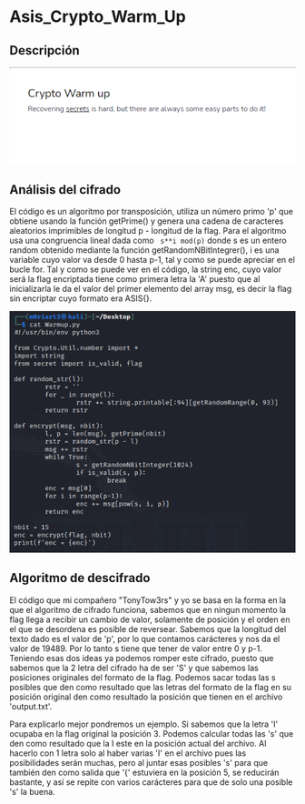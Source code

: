 # Asis_Crypto_Warm_Up
## Descripción
![Descripcion](https://github.com/m0riart3/Asis_Crypto_Warm_Up/blob/main/Descripcion.PNG)

## Análisis del cifrado

El código es un algoritmo por transposición, utiliza un número primo 'p' que obtiene usando la función getPrime() y genera una cadena de caracteres aleatorios imprimibles de longitud p - longitud de la flag. Para el algoritmo usa una congruencia lineal dada como ``` s**i mod(p)``` donde s es un entero random obtenido mediante la función getRandomNBitIntegrer(), i es una variable cuyo valor va desde 0 hasta p-1, tal y como se puede apreciar en el bucle for. 
Tal y como se puede ver en el código, la string enc, cuyo valor será la flag encriptada tiene como primera letra la 'A' puesto que al inicializarla le da el valor del primer elemento del array msg, es decir la flag sin encriptar cuyo formato era ASIS{}.

![Codigo](https://github.com/m0riart3/Asis_Crypto_Warm_Up/blob/main/codigo.PNG)

## Algoritmo de descifrado

El código que mi compañero "TonyTow3rs" y yo se basa en la forma en la que el algoritmo de cifrado funciona, sabemos que en ningun momento la flag llega a recibir un cambio de valor, solamente de posición y el orden en el que se desordena es posible de reversear. 
Sabemos que la longitud del texto dado es el valor de 'p', por lo que contamos carácteres y nos da el valor de 19489. Por lo tanto s tiene que tener de valor entre 0 y p-1.
Teniendo esas dos ideas ya podemos romper este cifrado, puesto que sabemos que la 2 letra del cifrado ha de ser 'S' y que sabemos las posiciones originales del formato de la flag. Podemos sacar todas las s posibles que den como resultado que las letras del formato de la flag en su posición original den como resultado la posición que tienen en el archivo 'output.txt'.

Para explicarlo mejor pondremos un ejemplo.
Si sabemos que la letra 'I' ocupaba en la flag original la posición 3. Podemos calcular todas las 's' que den como resultado que la I este en la posición actual del archivo. Al hacerlo con 1 letra solo al haber varias 'I' en el archivo pues las posibilidades serán muchas, pero al juntar esas posibles 's' para que también den como salida que '{' estuviera en la posición 5, se reducirán bastante, y así se repite con varios carácteres para que de solo una posible 's' la buena.

